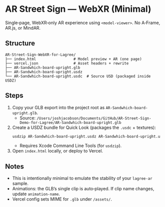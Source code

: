 # AR Street Sign — WebXR (Minimal)

Single‑page, WebXR‑only AR experience using `<model-viewer>`. No A‑Frame, AR.js, or MindAR.

## Structure

```
AR-Street-Sign-WebXR-for-Lagree/
├── index.html                 # Model preview + AR (one page)
├── vercel.json                # Asset headers + rewrite
├── AR-Sandwhich-board-upright.glb
├── AR-Sandwhich-board-upright.usdz
└── AR-Sandwhich-board-upright.usdc  # Source USD (packaged inside USDZ)
```

## Steps

1) Copy your GLB export into the project root as `AR-Sandwhich-board-upright.glb`.
   - Source: `/Users/joshjacobson/Documents/GitHub/AR-Street-Sign-Demo-for-Lagree/AR-Sandwhich-board-upright.glb`
2) Create a USDZ bundle for Quick Look (packages the `.usdc` + textures):
   ```sh
   usdzip AR-Sandwhich-board-upright.usdz AR-Sandwhich-board-upright.usdc textures
   ```
   - Requires Xcode Command Line Tools (for `usdzip`).
3) Open `index.html` locally, or deploy to Vercel.

## Notes

- This is intentionally minimal to emulate the stability of your `lagree-ar` sample.
- Animations: the GLB’s single clip is auto‑played. If clip name changes, update `animation-name`.
- Vercel config sets MIME for `.glb` under `/assets/`.
